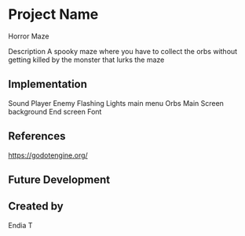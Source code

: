 
# Project Name
Horror Maze

Description
A spooky maze where you have to collect the orbs without getting killed by the monster that lurks the maze
## Implementation

Sound
Player
Enemy
Flashing Lights
main menu
Orbs
Main Screen background
End screen 
Font

## References
https://godotengine.org/
## Future Development

## Created by
Endia T
